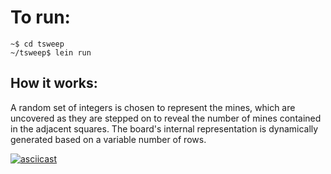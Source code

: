 # To run:

```
~$ cd tsweep
~/tsweep$ lein run
```

## How it works:

A random set of integers is chosen to represent the mines, which are uncovered as they are stepped on to reveal the number of mines contained in the adjacent squares. The board's internal representation is dynamically generated based on a variable number of rows.

[![asciicast](https://asciinema.org/a/177672.png)](https://asciinema.org/a/177672)

